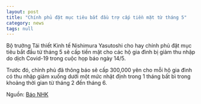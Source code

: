 ```yaml
---
layout: post
title: "Chính phủ đặt mục tiêu bắt đầu trợ cấp tiền mặt từ tháng 5"
category: news
tags: null
---
```

Bộ trưởng Tái thiết Kinh tế Nishimura Yasutoshi cho hay chính phủ đặt mục tiêu bắt đầu từ tháng 5 sẽ cấp tiền mặt cho các hộ gia đình bị giảm thu nhập do dịch Covid-19 trong cuộc họp báo ngày 14/5.

Trước đó, chỉnh phủ đã thông báo sẽ cấp 300,000 yên cho mỗi hộ gia đình có thu nhập giảm xuống dưới một mức nhật định trong 1 tháng bất bì trong khoảng thời gian từ tháng 2 đến tháng 6.

Nguồn: [Báo NHK ](https://www.nhk.or.jp/politics/articles/statement/33770.html)